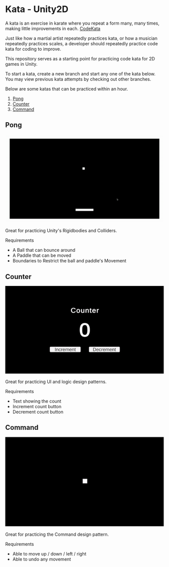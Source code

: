 # Kata - Unity2D

A kata is an exercise in karate where you repeat a form many, many times, making little improvements in each. [CodeKata](http://codekata.com/)

Just like how a martial artist repeatedly practices kata, or how a musician repeatedly practices scales, a developer should repeatedly practice code kata for coding to improve.

This repository serves as a starting point for practicing code kata for 2D games in Unity.

To start a kata, create a new branch and start any one of the kata below. You may view previous kata attempts by checking out other branches.

Below are some katas that can be practiced within an hour.

1. [Pong](#pong)
1. [Counter](#counter)
1. [Command](#command)

## Pong

![Pong GIF](Docs/pong.gif)

Great for practicing Unity's Rigidbodies and Colliders.

Requirements

- A Ball that can bounce around
- A Paddle that can be moved
- Boundaries to Restrict the ball and paddle's Movement

## Counter

![Counter GIF](Docs/counter.gif)

Great for practicing UI and logic design patterns.

Requirements

- Text showing the count
- Increment count button
- Decrement count button

## Command

![Command GIF](Docs/command.gif)

Great for practicing the Command design pattern.

Requirements

- Able to move up / down / left / right
- Able to undo any movement
